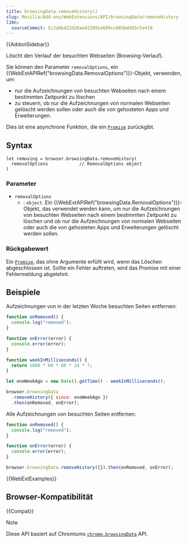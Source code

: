 ```yaml
---
title: browsingData.removeHistory()
slug: Mozilla/Add-ons/WebExtensions/API/browsingData/removeHistory
l10n:
  sourceCommit: 5c2abb422d26ae422891e699cc083bdd93c5e410
---
```


{{AddonSidebar}}

Löscht den Verlauf der besuchten Webseiten (Browsing-Verlauf).

Sie können den Parameter `removalOptions`, ein {{WebExtAPIRef("browsingData.RemovalOptions")}}-Objekt, verwenden, um:

- nur die Aufzeichnungen von besuchten Webseiten nach einem bestimmten Zeitpunkt zu löschen
- zu steuern, ob nur die Aufzeichnungen von normalen Webseiten gelöscht werden sollen oder auch die von gehosteten Apps und Erweiterungen.

Dies ist eine asynchrone Funktion, die ein [`Promise`](/de/docs/Web/JavaScript/Reference/Global_Objects/Promise) zurückgibt.

## Syntax

```js-nolint
let removing = browser.browsingData.removeHistory(
  removalOptions            // RemovalOptions object
)
```

### Parameter

- `removalOptions`
  - : `object`. Ein {{WebExtAPIRef("browsingData.RemovalOptions")}}-Objekt, das verwendet werden kann, um nur die Aufzeichnungen von besuchten Webseiten nach einem bestimmten Zeitpunkt zu löschen und ob nur die Aufzeichnungen von normalen Webseiten oder auch die von gehosteten Apps und Erweiterungen gelöscht werden sollen.

### Rückgabewert

Ein [`Promise`](/de/docs/Web/JavaScript/Reference/Global_Objects/Promise), das ohne Argumente erfüllt wird, wenn das Löschen abgeschlossen ist. Sollte ein Fehler auftreten, wird das Promise mit einer Fehlermeldung abgelehnt.

## Beispiele

Aufzeichnungen von in der letzten Woche besuchten Seiten entfernen:

```js
function onRemoved() {
  console.log("removed");
}

function onError(error) {
  console.error(error);
}

function weekInMilliseconds() {
  return 1000 * 60 * 60 * 24 * 7;
}

let oneWeekAgo = new Date().getTime() - weekInMilliseconds();

browser.browsingData
  .removeHistory({ since: oneWeekAgo })
  .then(onRemoved, onError);
```

Alle Aufzeichnungen von besuchten Seiten entfernen:

```js
function onRemoved() {
  console.log("removed");
}

function onError(error) {
  console.error(error);
}

browser.browsingData.removeHistory({}).then(onRemoved, onError);
```

{{WebExtExamples}}

## Browser-Kompatibilität

{{Compat}}

> [!NOTE]
> Diese API basiert auf Chromiums [`chrome.browsingData`](https://developer.chrome.com/docs/extensions/reference/api/browsingData) API.
